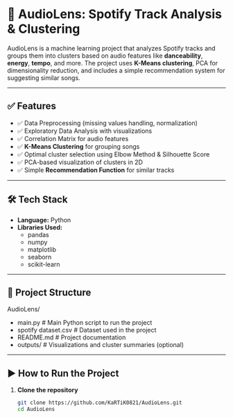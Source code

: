 # 🎵 AudioLens: Spotify Track Analysis & Clustering

AudioLens is a machine learning project that analyzes Spotify tracks and groups them into clusters based on audio features like **danceability**, **energy**, **tempo**, and more. The project uses **K-Means clustering**, PCA for dimensionality reduction, and includes a simple recommendation system for suggesting similar songs.

---

## ✅ Features
- ✅ Data Preprocessing (missing values handling, normalization)
- ✅ Exploratory Data Analysis with visualizations
- ✅ Correlation Matrix for audio features
- ✅ **K-Means Clustering** for grouping songs
- ✅ Optimal cluster selection using Elbow Method & Silhouette Score
- ✅ PCA-based visualization of clusters in 2D
- ✅ Simple **Recommendation Function** for similar tracks

---

## 🛠 Tech Stack
- **Language:** Python
- **Libraries Used:**
  - pandas
  - numpy
  - matplotlib
  - seaborn
  - scikit-learn

---

## 📂 Project Structure
AudioLens/
- main.py # Main Python script to run the project
- spotify dataset.csv # Dataset used in the project
- README.md # Project documentation
- outputs/ # Visualizations and cluster summaries (optional)


---

## ▶️ How to Run the Project

1. **Clone the repository**
   ```bash
   git clone https://github.com/KaRTiK0821/AudioLens.git
   cd AudioLens
